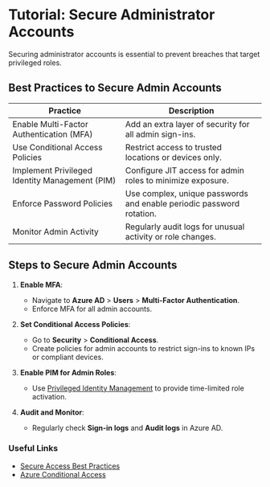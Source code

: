 # Tutorial: Secure Administrator Accounts

Securing administrator accounts is essential to prevent breaches that target privileged roles.

## Best Practices to Secure Admin Accounts
| **Practice**                  | **Description**                                                                                   |
|-------------------------------|---------------------------------------------------------------------------------------------------|
| Enable Multi-Factor Authentication (MFA) | Add an extra layer of security for all admin sign-ins.                                     |
| Use Conditional Access Policies          | Restrict access to trusted locations or devices only.                                      |
| Implement Privileged Identity Management (PIM) | Configure JIT access for admin roles to minimize exposure.                                |
| Enforce Password Policies                | Use complex, unique passwords and enable periodic password rotation.                      |
| Monitor Admin Activity                   | Regularly audit logs for unusual activity or role changes.                                |

## Steps to Secure Admin Accounts
1. **Enable MFA**:
   - Navigate to **Azure AD** > **Users** > **Multi-Factor Authentication**.
   - Enforce MFA for all admin accounts.

2. **Set Conditional Access Policies**:
   - Go to **Security** > **Conditional Access**.
   - Create policies for admin accounts to restrict sign-ins to known IPs or compliant devices.

3. **Enable PIM for Admin Roles**:
   - Use [Privileged Identity Management](https://learn.microsoft.com/entra/id-governance/privileged-identity-management/?WT.mc_id=%3Fwt.mc_id%3Dstudentamb_260352) to provide time-limited role activation.

4. **Audit and Monitor**:
   - Regularly check **Sign-in logs** and **Audit logs** in Azure AD.

### Useful Links
- [Secure Access Best Practices](https://learn.microsoft.com/azure/security/fundamentals/identity-management-best-practices?WT.mc_id=%3Fwt.mc_id%3Dstudentamb_260352)
- [Azure Conditional Access](https://learn.microsoft.com/entra/identity/conditional-access/overview?WT.mc_id=%3Fwt.mc_id%3Dstudentamb_260352)